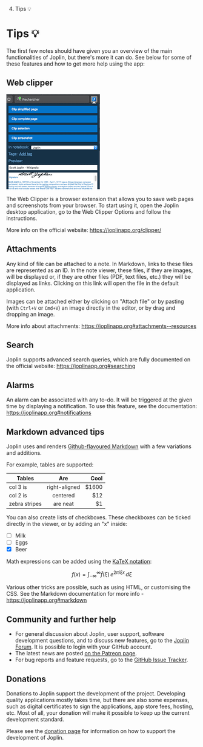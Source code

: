 4. Tips 💡

# Tips 💡

The first few notes should have given you an overview of the main functionalities of Joplin, but there's more it can do. See below for some of these features and how to get more help using the app:

## Web clipper

![](../_resources/8e3ec0304c3d4bb3ab141bae893c888e.png)

The Web Clipper is a browser extension that allows you to save web pages and screenshots from your browser. To start using it, open the Joplin desktop application, go to the Web Clipper Options and follow the instructions.

More info on the official website: https://joplinapp.org/clipper/

## Attachments

Any kind of file can be attached to a note. In Markdown, links to these files are represented as an ID. In the note viewer, these files, if they are images, will be displayed or, if they are other files (PDF, text files, etc.) they will be displayed as links. Clicking on this link will open the file in the default application.

Images can be attached either by clicking on "Attach file" or by pasting (with `Ctrl+V` or `Cmd+V`) an image directly in the editor, or by drag and dropping an image.

More info about attachments: https://joplinapp.org#attachments--resources

## Search

Joplin supports advanced search queries, which are fully documented on the official website: https://joplinapp.org#searching

## Alarms

An alarm can be associated with any to-do. It will be triggered at the given time by displaying a notification. To use this feature, see the documentation: https://joplinapp.org#notifications

## Markdown advanced tips

Joplin uses and renders [Github-flavoured Markdown](https://joplinapp.org/markdown/) with a few variations and additions.

For example, tables are supported:

| Tables        | Are           | Cool  |
| ------------- |:-------------:| -----:|
| col 3 is      | right-aligned | $1600 |
| col 2 is      | centered      |   $12 |
| zebra stripes | are neat      |    $1 |

You can also create lists of checkboxes. These checkboxes can be ticked directly in the viewer, or by adding an "x" inside:

- [ ] Milk
- [ ] Eggs
- [x] Beer

Math expressions can be added using the [KaTeX notation](https://khan.github.io/KaTeX/):

$$
f(x) = \int_{-\infty}^\infty
    \hat f(\xi)\,e^{2 \pi i \xi x}
    \,d\xi
$$

Various other tricks are possible, such as using HTML, or customising the CSS. See the Markdown documentation for more info - https://joplinapp.org#markdown

## Community and further help

- For general discussion about Joplin, user support, software development questions, and to discuss new features, go to the [Joplin Forum](https://discourse.joplinapp.org/). It is possible to login with your GitHub account.
- The latest news are posted [on the Patreon page](https://www.patreon.com/joplin).
- For bug reports and feature requests, go to the [GitHub Issue Tracker](https://github.com/laurent22/joplin/issues).

## Donations

Donations to Joplin support the development of the project. Developing quality applications mostly takes time, but there are also some expenses, such as digital certificates to sign the applications, app store fees, hosting, etc. Most of all, your donation will make it possible to keep up the current development standard.

Please see the [donation page](https://joplinapp.org/donate/) for information on how to support the development of Joplin.